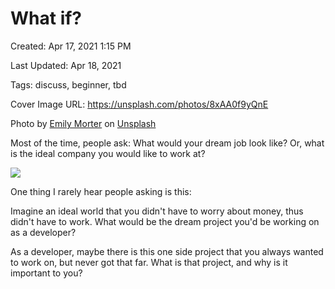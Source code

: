# What if?

Created: Apr 17, 2021 1:15 PM

Last Updated: Apr 18, 2021

Tags: discuss, beginner, tbd

Cover Image URL: https://unsplash.com/photos/8xAA0f9yQnE

Photo by <a href="https://unsplash.com/@emilymorter?utm_source=unsplash&utm_medium=referral&utm_content=creditCopyText">Emily Morter</a> on <a href="https://unsplash.com/s/photos/question?utm_source=unsplash&utm_medium=referral&utm_content=creditCopyText">Unsplash</a>
  
  

Most of the time, people ask: What would your dream job look like? Or, what is the ideal company you would like to work at?

<img src="https://media.tenor.com/images/7192e2c40e335695e4e615bc509a9eb9/tenor.gif">

One thing I rarely hear people asking is this: 

Imagine an ideal world that you didn't have to worry about money, thus didn't have to work. What would be the dream project you'd be working on as a developer?

As a developer, maybe there is this one side project that you always wanted to work on, but never got that far. What is that project, and why is it important to you?